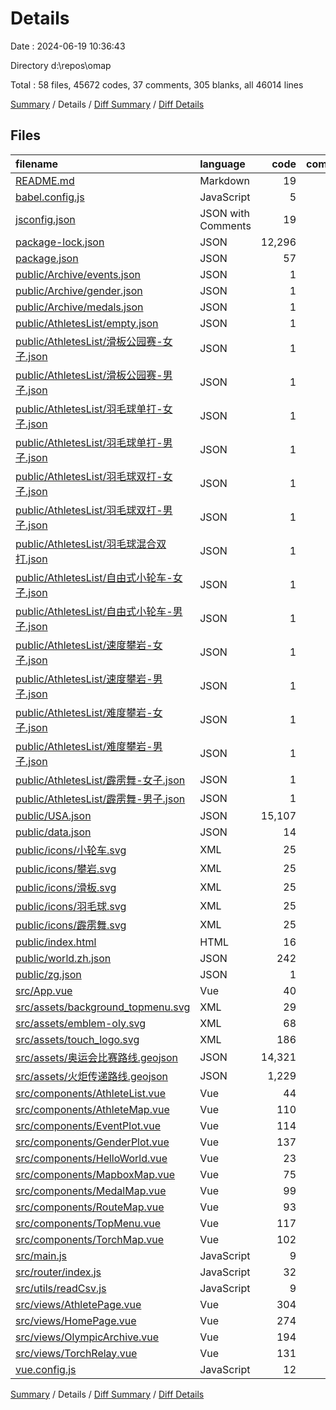 # Details

Date : 2024-06-19 10:36:43

Directory d:\\repos\\omap

Total : 58 files,  45672 codes, 37 comments, 305 blanks, all 46014 lines

[Summary](results.md) / Details / [Diff Summary](diff.md) / [Diff Details](diff-details.md)

## Files
| filename | language | code | comment | blank | total |
| :--- | :--- | ---: | ---: | ---: | ---: |
| [README.md](/README.md) | Markdown | 19 | 0 | 6 | 25 |
| [babel.config.js](/babel.config.js) | JavaScript | 5 | 0 | 1 | 6 |
| [jsconfig.json](/jsconfig.json) | JSON with Comments | 19 | 0 | 1 | 20 |
| [package-lock.json](/package-lock.json) | JSON | 12,296 | 0 | 1 | 12,297 |
| [package.json](/package.json) | JSON | 57 | 0 | 1 | 58 |
| [public/Archive/events.json](/public/Archive/events.json) | JSON | 1 | 0 | 0 | 1 |
| [public/Archive/gender.json](/public/Archive/gender.json) | JSON | 1 | 0 | 0 | 1 |
| [public/Archive/medals.json](/public/Archive/medals.json) | JSON | 1 | 0 | 0 | 1 |
| [public/AthletesList/empty.json](/public/AthletesList/empty.json) | JSON | 1 | 0 | 0 | 1 |
| [public/AthletesList/滑板公园赛-女子.json](/public/AthletesList/%E6%BB%91%E6%9D%BF%E5%85%AC%E5%9B%AD%E8%B5%9B-%E5%A5%B3%E5%AD%90.json) | JSON | 1 | 0 | 0 | 1 |
| [public/AthletesList/滑板公园赛-男子.json](/public/AthletesList/%E6%BB%91%E6%9D%BF%E5%85%AC%E5%9B%AD%E8%B5%9B-%E7%94%B7%E5%AD%90.json) | JSON | 1 | 0 | 0 | 1 |
| [public/AthletesList/羽毛球单打-女子.json](/public/AthletesList/%E7%BE%BD%E6%AF%9B%E7%90%83%E5%8D%95%E6%89%93-%E5%A5%B3%E5%AD%90.json) | JSON | 1 | 0 | 0 | 1 |
| [public/AthletesList/羽毛球单打-男子.json](/public/AthletesList/%E7%BE%BD%E6%AF%9B%E7%90%83%E5%8D%95%E6%89%93-%E7%94%B7%E5%AD%90.json) | JSON | 1 | 0 | 0 | 1 |
| [public/AthletesList/羽毛球双打-女子.json](/public/AthletesList/%E7%BE%BD%E6%AF%9B%E7%90%83%E5%8F%8C%E6%89%93-%E5%A5%B3%E5%AD%90.json) | JSON | 1 | 0 | 0 | 1 |
| [public/AthletesList/羽毛球双打-男子.json](/public/AthletesList/%E7%BE%BD%E6%AF%9B%E7%90%83%E5%8F%8C%E6%89%93-%E7%94%B7%E5%AD%90.json) | JSON | 1 | 0 | 0 | 1 |
| [public/AthletesList/羽毛球混合双打.json](/public/AthletesList/%E7%BE%BD%E6%AF%9B%E7%90%83%E6%B7%B7%E5%90%88%E5%8F%8C%E6%89%93.json) | JSON | 1 | 0 | 0 | 1 |
| [public/AthletesList/自由式小轮车-女子.json](/public/AthletesList/%E8%87%AA%E7%94%B1%E5%BC%8F%E5%B0%8F%E8%BD%AE%E8%BD%A6-%E5%A5%B3%E5%AD%90.json) | JSON | 1 | 0 | 0 | 1 |
| [public/AthletesList/自由式小轮车-男子.json](/public/AthletesList/%E8%87%AA%E7%94%B1%E5%BC%8F%E5%B0%8F%E8%BD%AE%E8%BD%A6-%E7%94%B7%E5%AD%90.json) | JSON | 1 | 0 | 0 | 1 |
| [public/AthletesList/速度攀岩-女子.json](/public/AthletesList/%E9%80%9F%E5%BA%A6%E6%94%80%E5%B2%A9-%E5%A5%B3%E5%AD%90.json) | JSON | 1 | 0 | 0 | 1 |
| [public/AthletesList/速度攀岩-男子.json](/public/AthletesList/%E9%80%9F%E5%BA%A6%E6%94%80%E5%B2%A9-%E7%94%B7%E5%AD%90.json) | JSON | 1 | 0 | 0 | 1 |
| [public/AthletesList/难度攀岩-女子.json](/public/AthletesList/%E9%9A%BE%E5%BA%A6%E6%94%80%E5%B2%A9-%E5%A5%B3%E5%AD%90.json) | JSON | 1 | 0 | 0 | 1 |
| [public/AthletesList/难度攀岩-男子.json](/public/AthletesList/%E9%9A%BE%E5%BA%A6%E6%94%80%E5%B2%A9-%E7%94%B7%E5%AD%90.json) | JSON | 1 | 0 | 0 | 1 |
| [public/AthletesList/霹雳舞-女子.json](/public/AthletesList/%E9%9C%B9%E9%9B%B3%E8%88%9E-%E5%A5%B3%E5%AD%90.json) | JSON | 1 | 0 | 0 | 1 |
| [public/AthletesList/霹雳舞-男子.json](/public/AthletesList/%E9%9C%B9%E9%9B%B3%E8%88%9E-%E7%94%B7%E5%AD%90.json) | JSON | 1 | 0 | 0 | 1 |
| [public/USA.json](/public/USA.json) | JSON | 15,107 | 0 | 0 | 15,107 |
| [public/data.json](/public/data.json) | JSON | 14 | 0 | 1 | 15 |
| [public/icons/小轮车.svg](/public/icons/%E5%B0%8F%E8%BD%AE%E8%BD%A6.svg) | XML | 25 | 0 | 3 | 28 |
| [public/icons/攀岩.svg](/public/icons/%E6%94%80%E5%B2%A9.svg) | XML | 25 | 0 | 3 | 28 |
| [public/icons/滑板.svg](/public/icons/%E6%BB%91%E6%9D%BF.svg) | XML | 25 | 0 | 3 | 28 |
| [public/icons/羽毛球.svg](/public/icons/%E7%BE%BD%E6%AF%9B%E7%90%83.svg) | XML | 25 | 0 | 3 | 28 |
| [public/icons/霹雳舞.svg](/public/icons/%E9%9C%B9%E9%9B%B3%E8%88%9E.svg) | XML | 25 | 0 | 3 | 28 |
| [public/index.html](/public/index.html) | HTML | 16 | 1 | 2 | 19 |
| [public/world.zh.json](/public/world.zh.json) | JSON | 242 | 0 | 0 | 242 |
| [public/zg.json](/public/zg.json) | JSON | 1 | 0 | 0 | 1 |
| [src/App.vue](/src/App.vue) | Vue | 40 | 1 | 5 | 46 |
| [src/assets/background_topmenu.svg](/src/assets/background_topmenu.svg) | XML | 29 | 0 | 1 | 30 |
| [src/assets/emblem-oly.svg](/src/assets/emblem-oly.svg) | XML | 68 | 1 | 1 | 70 |
| [src/assets/touch_logo.svg](/src/assets/touch_logo.svg) | XML | 186 | 1 | 1 | 188 |
| [src/assets/奥运会比赛路线.geojson](/src/assets/%E5%A5%A5%E8%BF%90%E4%BC%9A%E6%AF%94%E8%B5%9B%E8%B7%AF%E7%BA%BF.geojson) | JSON | 14,321 | 0 | 0 | 14,321 |
| [src/assets/火炬传递路线.geojson](/src/assets/%E7%81%AB%E7%82%AC%E4%BC%A0%E9%80%92%E8%B7%AF%E7%BA%BF.geojson) | JSON | 1,229 | 0 | 0 | 1,229 |
| [src/components/AthleteList.vue](/src/components/AthleteList.vue) | Vue | 44 | 1 | 6 | 51 |
| [src/components/AthleteMap.vue](/src/components/AthleteMap.vue) | Vue | 110 | 0 | 8 | 118 |
| [src/components/EventPlot.vue](/src/components/EventPlot.vue) | Vue | 114 | 0 | 8 | 122 |
| [src/components/GenderPlot.vue](/src/components/GenderPlot.vue) | Vue | 137 | 0 | 7 | 144 |
| [src/components/HelloWorld.vue](/src/components/HelloWorld.vue) | Vue | 23 | 1 | 3 | 27 |
| [src/components/MapboxMap.vue](/src/components/MapboxMap.vue) | Vue | 75 | 0 | 14 | 89 |
| [src/components/MedalMap.vue](/src/components/MedalMap.vue) | Vue | 99 | 0 | 12 | 111 |
| [src/components/RouteMap.vue](/src/components/RouteMap.vue) | Vue | 93 | 0 | 13 | 106 |
| [src/components/TopMenu.vue](/src/components/TopMenu.vue) | Vue | 117 | 0 | 10 | 127 |
| [src/components/TorchMap.vue](/src/components/TorchMap.vue) | Vue | 102 | 0 | 16 | 118 |
| [src/main.js](/src/main.js) | JavaScript | 9 | 1 | 7 | 17 |
| [src/router/index.js](/src/router/index.js) | JavaScript | 32 | 1 | 4 | 37 |
| [src/utils/readCsv.js](/src/utils/readCsv.js) | JavaScript | 9 | 1 | 1 | 11 |
| [src/views/AthletePage.vue](/src/views/AthletePage.vue) | Vue | 304 | 2 | 47 | 353 |
| [src/views/HomePage.vue](/src/views/HomePage.vue) | Vue | 274 | 4 | 43 | 321 |
| [src/views/OlympicArchive.vue](/src/views/OlympicArchive.vue) | Vue | 194 | 10 | 48 | 252 |
| [src/views/TorchRelay.vue](/src/views/TorchRelay.vue) | Vue | 131 | 2 | 19 | 152 |
| [vue.config.js](/vue.config.js) | JavaScript | 12 | 10 | 3 | 25 |

[Summary](results.md) / Details / [Diff Summary](diff.md) / [Diff Details](diff-details.md)